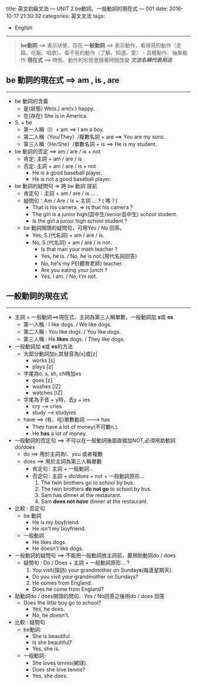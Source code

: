 title: 英文初級文法 — UNIT 2 be動詞、一般動詞的現在式 — 001 
date: 2016-10-17 21:30:32
categories: 英文文法 
tags:
- English 

---
> **be動詞** ==> 表示狀態、存在
> **一般動詞** ==> 表示動作，看得見的動作（走路、吃飯、唱歌）、看不見的動作（了解、知道、愛）
>       - 具體動作、抽象動作
> **現在式** ==> 時態、動作的形態會隨著時間改變 
> _**文法名稱代表用法**_

<!--more-->

## be 動詞的現在式 ==> am , is , are
---

- be 動詞的含義
    - 是(狀態) We(s.) are(v.) happy.
    - 在(存在) She is in America.
- S. + be
    - 第一人稱（I）+ am ==>  I am a boy.
    - 第二人稱（You/They）/複數名詞 + are ==>  You are my sons.
    - 第三人稱（He/She）/單數名詞 + is ==>  He is my student.
- be 動詞的否定 ==> am / are / is + not
    - 肯定: 主詞 + am / are / is
    - 否定: 主詞 + am / are / is + not
        - He is a good baseball player.
        - He is not a good baseball player.
- be 動詞的疑問句 => 將 be 動詞 提前
    - 肯定句：主詞 + am / are / is ... .
    - 疑問句：Am / Are / Is + 主詞 ... ? ( 嗎？)
        - That is his camera.  => Is that his camera ?
        - The girl is a junior high(囯中生/senior高中生) school student.
        - Is the girl a junior high school student ?
    - be 動詞開頭的疑問句，可用Yes / No 回答。
        - Yes, S.(代名詞) + am / are / is.
        - No, S.(代名詞) + am / are / is not.
            - Is that man your math teacher ?
            - Yes, he is. / No, he is not.(用代名詞回答)
            - No, he's my PE(體育老師) teacher.
            - Are you eating your lunch ?
            - Yes, I am. / No, I'm not.

## 一般動詞的現在式
---

- 主詞 + 一般動詞==>現在式、主詞為第三人稱單數，一般動詞加 **s**或 **es**
    - 第一人稱 : I like dogs. / We like dogs.
    - 第二人稱 : You like dogs. / You like dogs.
    - 第三人稱 : He **likes** dogs. / They like dogs.
- 一般動詞加 **s**或 **es**的方法
    - 大部分動詞加s,其發音為[s]或[z]
        - works [s]
        - plays [z]
    - 字尾為o, s, sh, ch時加es
        - goes [z]
        - washes [IZ]
        - watches [IZ]
    - 字尾為子音 + y時，去y + ies
        - cry --> cries
        - study --> studyies
    - have ==> (有、吃)單數動詞 ---> has
        - They have a lot of money(不可數n.).
        - He **has** a lot of money.
- 一般動詞的否定句 ==> 不可以在一般動詞後面直接加NOT,必須用助動詞do/does
    - do ==> 用於主詞為I、you 或者複數
    - does ==> 用於主詞為第三人稱單數
        - 肯定句 : 主詞 + 一般動詞...
        - 否定句 : 主詞 + do/does + not + 一般動詞原形...
            1. The twin brothers go to school by bus.
            2. The twin brothers **do not go** to school by bus.
            3. Sam has dinner at the restaurant.
            4. Sam **does not _have_** dinner at the restaurant.
- 比較 : 否定句
    - be 動詞
        - He is my boyfriend.
        - He isn't my boyfriend.
    - 一般動詞
        - He likes dogs.
        - He doesn't like dogs.
- 一般動詞的疑問句 ==> 不能把一般動詞放主詞前，要用助動詞do / does 
    - 疑問句 : Do / Does + 主詞 + 一般動詞原形... ?
        1. You visit(探訪) your grandmother on Sunday**s**(每逢星期天).
        - Do you visit your grandmother on Sundays?
        2. He comes from England.
        - Does he come from England?
- 助動詞do / does開頭的問句、Yes / No回答之後用do / does 回答
    - Does the little boy go to school?
        - Yes, he does.
        - No, he doesn't.
- 比較 : 疑問句
    - be動詞:
        - She is beautiful.
        - Is she beautiful?
        - Yes, she is.
    - 一般動詞:
        - She loves tennis(網球).
        - Does she love tennis?
        - Yes, she does.

    
    
    
    
    
